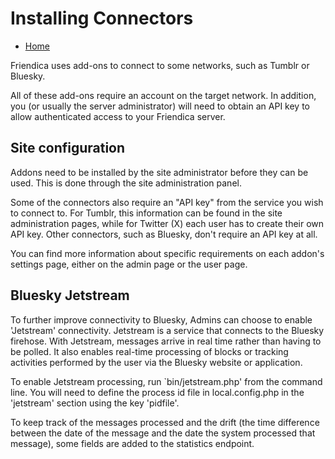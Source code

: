 Installing Connectors
==================================================

* [Home](help)

Friendica uses add-ons to connect to some networks, such as Tumblr or Bluesky.

All of these add-ons require an account on the target network.
In addition, you (or usually the server administrator) will need to obtain an API key to allow authenticated access to your Friendica server.

Site configuration
---

Addons need to be installed by the site administrator before they can be used.
This is done through the site administration panel.

Some of the connectors also require an "API key" from the service you wish to connect to.
For Tumblr, this information can be found in the site administration pages, while for Twitter (X) each user has to create their own API key.
Other connectors, such as Bluesky, don't require an API key at all.

You can find more information about specific requirements on each addon's settings page, either on the admin page or the user page.

Bluesky Jetstream
---

To further improve connectivity to Bluesky, Admins can choose to enable 'Jetstream' connectivity.
Jetstream is a service that connects to the Bluesky firehose.
With Jetstream, messages arrive in real time rather than having to be polled.
It also enables real-time processing of blocks or tracking activities performed by the user via the Bluesky website or application.

To enable Jetstream processing, run `bin/jetstream.php' from the command line.
You will need to define the process id file in local.config.php in the 'jetstream' section using the key 'pidfile'.

To keep track of the messages processed and the drift (the time difference between the date of the message and the date the system processed that message), some fields are added to the statistics endpoint.